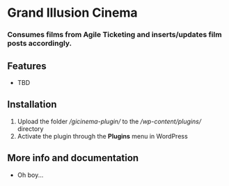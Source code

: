 # Grand Illusion Cinema

### Consumes films from Agile Ticketing and inserts/updates film posts accordingly.

## Features

* TBD

## Installation

1. Upload the folder _/gicinema-plugin/_ to the _/wp-content/plugins/_ directory
2. Activate the plugin through the __Plugins__ menu in WordPress

## More info and documentation

* Oh boy...